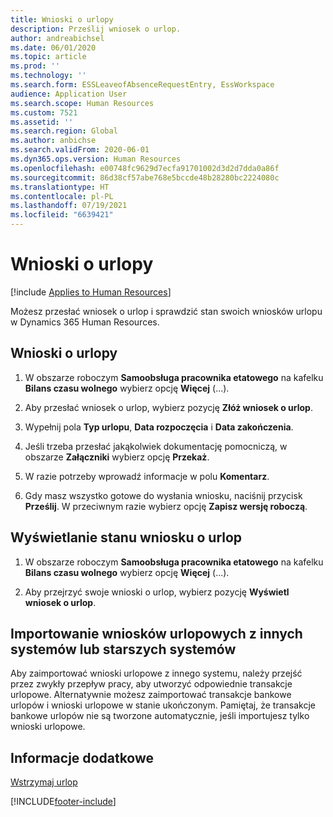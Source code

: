 ```yaml
---
title: Wnioski o urlopy
description: Prześlij wniosek o urlop.
author: andreabichsel
ms.date: 06/01/2020
ms.topic: article
ms.prod: ''
ms.technology: ''
ms.search.form: ESSLeaveofAbsenceRequestEntry, EssWorkspace
audience: Application User
ms.search.scope: Human Resources
ms.custom: 7521
ms.assetid: ''
ms.search.region: Global
ms.author: anbichse
ms.search.validFrom: 2020-06-01
ms.dyn365.ops.version: Human Resources
ms.openlocfilehash: e00748fc9629d7ecfa91701002d3d2d7dda0a86f
ms.sourcegitcommit: 86d38cf57abe768e5bccde48b28280bc2224080c
ms.translationtype: HT
ms.contentlocale: pl-PL
ms.lasthandoff: 07/19/2021
ms.locfileid: "6639421"
---
```

# <a name="request-a-leave-of-absence"></a>Wnioski o urlopy

[!include [Applies to Human Resources](../includes/applies-to-hr.md)]

Możesz przesłać wniosek o urlop i sprawdzić stan swoich wniosków urlopu w Dynamics 365 Human Resources.

## <a name="request-a-leave-of-absence"></a>Wnioski o urlopy

1. W obszarze roboczym **Samoobsługa pracownika etatowego** na kafelku **Bilans czasu wolnego** wybierz opcję **Więcej** (...).

2. Aby przesłać wniosek o urlop, wybierz pozycję **Złóż wniosek o urlop**.

3. Wypełnij pola **Typ urlopu**, **Data rozpoczęcia** i **Data zakończenia**.

4. Jeśli trzeba przesłać jakąkolwiek dokumentację pomocniczą, w obszarze **Załączniki** wybierz opcję **Przekaż**.

5. W razie potrzeby wprowadź informacje w polu **Komentarz**.

6. Gdy masz wszystko gotowe do wysłania wniosku, naciśnij przycisk **Prześlij**. W przeciwnym razie wybierz opcję **Zapisz wersję roboczą**.


## <a name="view-leave-of-absence-request-status"></a>Wyświetlanie stanu wniosku o urlop

1. W obszarze roboczym **Samoobsługa pracownika etatowego** na kafelku **Bilans czasu wolnego** wybierz opcję **Więcej** (...).

2. Aby przejrzyć swoje wnioski o urlop, wybierz pozycję **Wyświetl wniosek o urlop**.

## <a name="importing-leave-requests-from-other-systems-or-older-systems"></a>Importowanie wniosków urlopowych z innych systemów lub starszych systemów

Aby zaimportować wnioski urlopowe z innego systemu, należy przejść przez zwykły przepływ pracy, aby utworzyć odpowiednie transakcje urlopowe. Alternatywnie możesz zaimportować transakcje bankowe urlopów i wnioski urlopowe w stanie ukończonym. Pamiętaj, że transakcje bankowe urlopów nie są tworzone automatycznie, jeśli importujesz tylko wnioski urlopowe.

## <a name="see-also"></a>Informacje dodatkowe

[Wstrzymaj urlop](hr-leave-and-absence-suspend-leave.md)


[!INCLUDE[footer-include](../includes/footer-banner.md)]
